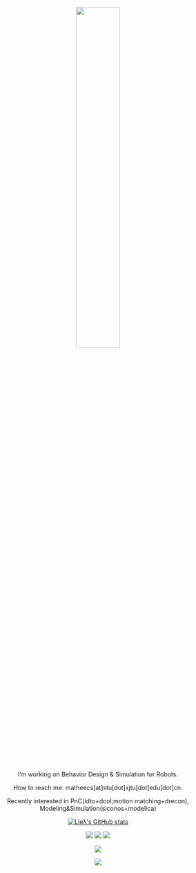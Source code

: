 <div id="title" align=center>
<p align="center">
  <img src="https://github.com/matheecs/matheecs/assets/16047052/30d40ba6-3812-4518-8207-a71345bf5037" width="45%"/>
</p>

I’m working on Behavior Design & Simulation for Robots.

How to reach me: matheecs[at]stu[dot]xjtu[dot]edu[dot]cn.

Recently interested in PnC(idto+dcol;motion matching+drecon), Modeling&Simulation(siconos+modelica)

[![Lieλ's GitHub stats](https://github-readme-stats.vercel.app/api?username=matheecs)](https://github.com/anuraghazra/github-readme-stats)

![](https://img.shields.io/badge/love-Ann|Reading|Drawing-blue)
![](https://img.shields.io/badge/code-C++|Python|JAX-red)
![](https://img.shields.io/badge/tool-Pin3|CasADi|Rerun-green)

![](https://img.shields.io/badge/hack-Modelica|Blender|Pybricks|VSCode|Arch|TouchOSC-yellow)

![](https://img.shields.io/badge/原則-可視化|可組合|最優化{Scaling,Smoothing,Sparsity}-black)
</div>
